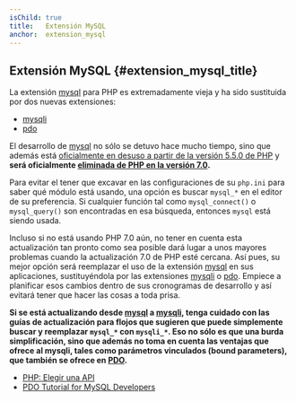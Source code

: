 ```yaml
---
isChild: true
title:   Extensión MySQL
anchor:  extension_mysql
---
```


## Extensión MySQL {#extension_mysql_title}

La extensión [mysql] para PHP es extremadamente vieja y ha sido sustituida por dos nuevas extensiones:

- [mysqli]
- [pdo]

El desarrollo de [mysql] no sólo se detuvo hace mucho tiempo, sino que además está [oficialmente en desuso a partir de la versión 5.5.0 de PHP][mysql_deprecated] y **será oficialmente [eliminada de PHP en la versión 7.0][mysql_removed].**

Para evitar el tener que excavar en las configuraciones de su `php.ini` para saber qué módulo está usando, una opción es buscar `mysql_*` en el editor de su preferencia. Si cualquier función tal como `mysql_connect()` o `mysql_query()` son encontradas en esa búsqueda, entonces `mysql` está siendo usada.

Incluso si no está usando PHP 7.0 aún, no tener en cuenta esta actualización tan pronto como sea posible dará lugar a unos mayores problemas cuando la actualización 7.0 de PHP esté cercana. Así pues, su mejor opción será reemplazar el uso de la extensión [mysql] en sus aplicaciones, sustituyéndola por las extensiones [mysqli] o [pdo]. Empiece a planificar esos cambios dentro de sus cronogramas de desarrollo y así evitará tener que hacer las cosas a toda prisa.

**Si se está actualizando desde [mysql] a [mysqli], tenga cuidado con las guías de actualización para flojos que sugieren que puede simplemente buscar y reemplazar `mysql_*` con `mysqli_*`. Eso no sólo es que una burda simplificación, sino que además no toma en cuenta las ventajas que ofrece al mysqli, tales como parámetros vinculados (bound parameters), que también se ofrece en [PDO][pdo].**

* [PHP: Elegir una API](http://php.net/manual/es/mysqlinfo.api.choosing.php)
* [PDO Tutorial for MySQL Developers](http://wiki.hashphp.org/PDO_Tutorial_for_MySQL_Developers)

[mysql]: http://php.net/mysql
[mysql_deprecated]: http://php.net/migration55.deprecated
[mysql_removed]: http://php.net/manual/es/migration70.removed-exts-sapis.php
[mysqli]: http://php.net/mysqli
[pdo]: http://php.net/pdo
[mysql_api]: http://php.net/mysqlinfo.api.choosing
[pdo4mysql_devs]: http://wiki.hashphp.org/PDO_Tutorial_for_MySQL_Developers
